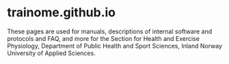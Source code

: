 # trainome.github.io

These pages are used for manuals, descriptions of internal software and protocols and FAQ, and more for the Section for Health and Exercise Physiology, Department of Public Health and Sport Sciences, Inland Norway University of Applied Sciences.
